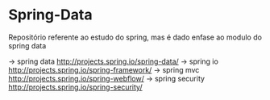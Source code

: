 # Spring-Data

Repositório referente ao estudo do spring, mas é dado enfase ao modulo do spring data

  -> spring data <http://projects.spring.io/spring-data/>
  -> spring io   <http://projects.spring.io/spring-framework/>
  -> spring mvc  <http://projects.spring.io/spring-webflow/>
  -> spring security <http://projects.spring.io/spring-security/>

